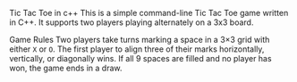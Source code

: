 Tic Tac Toe in c++
This is a simple command-line Tic Tac Toe game written in C++. It supports two players playing alternately on a 3x3 board.

Game Rules
Two players take turns marking a space in a 3×3 grid with either `X` or `O`.
The first player to align three of their marks horizontally, vertically, or diagonally wins.
If all 9 spaces are filled and no player has won, the game ends in a draw.
